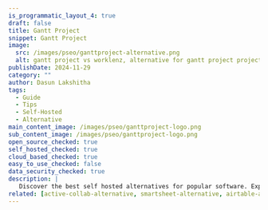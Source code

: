 ```yaml
---
is_programmatic_layout_4: true
draft: false
title: Gantt Project
snippet: Gantt Project
image:
  src: /images/pseo/ganttproject-alternative.png
  alt: gantt project vs worklenz, alternative for gantt project project managemet tool, task management, resource management, productivity, self-hosted
publishDate: 2024-11-29
category: ""
author: Dasun Lakshitha
tags:
  - Guide
  - Tips
  - Self-Hosted
  - Alternative
main_content_image: /images/pseo/ganttproject-logo.png
sub_content_image: /images/pseo/ganttproject-logo.png
open_source_checked: true
self_hosted_checked: true
cloud_based_checked: true
easy_to_use_checked: false
data_security_checked: true
description: |
   Discover the best self hosted alternatives for popular software. Explore our comprehensive guides and find the perfect solution for your needs today.
related: [active-collab-alternative, smartsheet-alternative, airtable-alternative, taiga-alternative]
---
```


